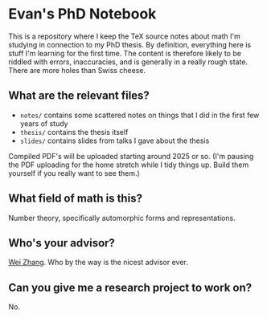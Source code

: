# Evan's PhD Notebook

This is a repository where I keep the TeX source notes about math I'm studying
in connection to my PhD thesis. By definition, everything here is stuff I'm
learning for the first time. The content is therefore likely to be riddled with
errors, inaccuracies, and is generally in a really rough state. There are more
holes than Swiss cheese.

## What are the relevant files?

- `notes/` contains some scattered notes on things that I did in the first few years of study
- `thesis/` contains the thesis itself
- `slides/` contains slides from talks I gave about the thesis

Compiled PDF's will be uploaded starting around 2025 or so.
(I'm pausing the PDF uploading for the home stretch while I tidy things up.
Build them yourself if you really want to see them.)

## What field of math is this?

Number theory, specifically automorphic forms and representations.

## Who's your advisor?

[Wei Zhang][wei]. Who by the way is the nicest advisor ever.

[wei]: https://en.wikipedia.org/wiki/Wei_Zhang_(mathematician)

## Can you give me a research project to work on?

No.
